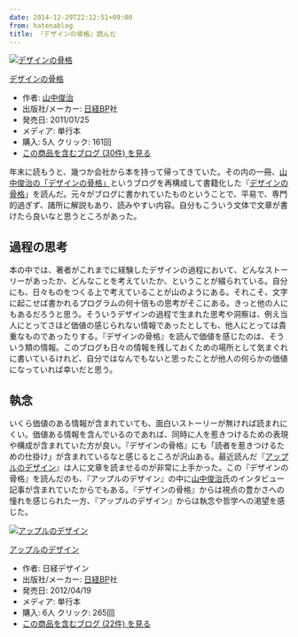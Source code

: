 ```yaml
---
date: 2014-12-29T22:12:51+09:00
from: hatenablog
title: 『デザインの骨格』読んだ
---
```


<p><div class="hatena-asin-detail"><a href="http://www.amazon.co.jp/exec/obidos/ASIN/482226470X/r7kamura-22/"><img src="http://ecx.images-amazon.com/images/I/41oZaJSuYdL._SL160_.jpg" class="hatena-asin-detail-image" alt="デザインの骨格" title="デザインの骨格"></a><div class="hatena-asin-detail-info"><p class="hatena-asin-detail-title"><a href="http://www.amazon.co.jp/exec/obidos/ASIN/482226470X/r7kamura-22/">デザインの骨格</a></p><ul><li><span class="hatena-asin-detail-label">作者:</span> <a class="keyword" href="http://d.hatena.ne.jp/keyword/%BB%B3%C3%E6%BD%D3%BC%A3">山中俊治</a></li><li><span class="hatena-asin-detail-label">出版社/メーカー:</span> <a class="keyword" href="http://d.hatena.ne.jp/keyword/%C6%FC%B7%D0BP">日経BP</a>社</li><li><span class="hatena-asin-detail-label">発売日:</span> 2011/01/25</li><li><span class="hatena-asin-detail-label">メディア:</span> 単行本</li><li><span class="hatena-asin-detail-label">購入</span>: 5人 <span class="hatena-asin-detail-label">クリック</span>: 161回</li><li><a href="http://d.hatena.ne.jp/asin/482226470X/r7kamura-22" target="_blank">この商品を含むブログ (30件) を見る</a></li></ul></div><div class="hatena-asin-detail-foot"></div></div></p>

<p>年末に読もうと、幾つか会社から本を持って帰ってきていた。その内の一冊、<a href="http://lleedd.com/blog/">山中俊治の「デザインの骨格」</a>というブログを再構成して書籍化した『<a href="http://www.amazon.co.jp/dp/482226470X/r7kamura-22">デザインの骨格</a>」を読んだ。元々がブログに書かれていたものということで、平易で、専門的過ぎず、諸所に解説もあり、読みやすい内容。自分もこういう文体で文章が書けたら良いなと思うところがあった。</p>

<h2>過程の思考</h2>

<p>本の中では、著者がこれまでに経験したデザインの過程において、どんなストーリーがあったか、どんなことを考えていたか、ということが綴られている。自分にも、日々ものをつくる上で考えていることが山のようにある。それこそ、文字に起こせば書かれるプログラムの何十倍もの思考がそこにある。きっと他の人にもあるだろうと思う。そういうデザインの過程で生まれた思考や洞察は、例え当人にとってさほど価値の感じられない情報であったとしても、他人にとっては貴重なものであったりする。『デザインの骨格』を読んで価値を感じたのは、そういう類の情報。このブログも日々の情報を残しておくための場所として気まぐれに書いているけれど、自分ではなんでもないと思ったことが他人の何らかの価値になっていれば幸いだと思う。</p>

<h2>執念</h2>

<p>いくら価値のある情報が含まれていても、面白いストーリーが無ければ読まれにくい。価値ある情報を含んでいるのであれば、同時に人を惹きつけるための表現や構成が含まれていた方が良い。『デザインの骨格』にも「読者を惹きつけるための仕掛け」が含まれているなと感じるところが沢山ある。最近読んだ『<a href="http://www.amazon.co.jp/dp/4822264769/r7kamura-22">アップルのデザイン</a>』は人に文章を読ませるのが非常に上手かった。この『デザインの骨格』を読んだのも、『アップルのデザイン』の中に<a class="keyword" href="http://d.hatena.ne.jp/keyword/%BB%B3%C3%E6%BD%D3%BC%A3">山中俊治</a>氏のインタビュー記事が含まれていたからでもある。『デザインの骨格』からは視点の豊かさへの憧れを感じられた一方、『アップルのデザイン』からは執念や哲学への渇望を感じた。</p>

<p><div class="hatena-asin-detail"><a href="http://www.amazon.co.jp/exec/obidos/ASIN/4822264769/r7kamura-22/"><img src="http://ecx.images-amazon.com/images/I/31iDXQvT-sL._SL160_.jpg" class="hatena-asin-detail-image" alt="アップルのデザイン" title="アップルのデザイン"></a><div class="hatena-asin-detail-info"><p class="hatena-asin-detail-title"><a href="http://www.amazon.co.jp/exec/obidos/ASIN/4822264769/r7kamura-22/">アップルのデザイン</a></p><ul><li><span class="hatena-asin-detail-label">作者:</span> 日経デザイン</li><li><span class="hatena-asin-detail-label">出版社/メーカー:</span> <a class="keyword" href="http://d.hatena.ne.jp/keyword/%C6%FC%B7%D0BP">日経BP</a>社</li><li><span class="hatena-asin-detail-label">発売日:</span> 2012/04/19</li><li><span class="hatena-asin-detail-label">メディア:</span> 単行本</li><li><span class="hatena-asin-detail-label">購入</span>: 6人 <span class="hatena-asin-detail-label">クリック</span>: 265回</li><li><a href="http://d.hatena.ne.jp/asin/4822264769/r7kamura-22" target="_blank">この商品を含むブログ (22件) を見る</a></li></ul></div><div class="hatena-asin-detail-foot"></div></div></p>

